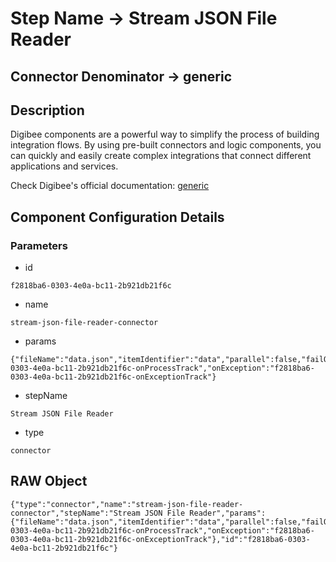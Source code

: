 # Step Name -> Stream JSON File Reader
## Connector Denominator -> generic

## Description

Digibee components are a powerful way to simplify the process of building integration flows. By using pre-built connectors and logic components, you can quickly and easily create complex integrations that connect different applications and services.

Check Digibee's official documentation: [generic](https://docs.digibee.com/documentation "Digibee documentation")

## Component Configuration Details
### Parameters

* id
```
f2818ba6-0303-4e0a-bc11-2b921db21f6c
```

* name
```
stream-json-file-reader-connector
```

* params
```
{"fileName":"data.json","itemIdentifier":"data","parallel":false,"failOnError":false,"onProcess":"f2818ba6-0303-4e0a-bc11-2b921db21f6c-onProcessTrack","onException":"f2818ba6-0303-4e0a-bc11-2b921db21f6c-onExceptionTrack"}
```

* stepName
```
Stream JSON File Reader
```

* type
```
connector
```


## RAW Object

```
{"type":"connector","name":"stream-json-file-reader-connector","stepName":"Stream JSON File Reader","params":{"fileName":"data.json","itemIdentifier":"data","parallel":false,"failOnError":false,"onProcess":"f2818ba6-0303-4e0a-bc11-2b921db21f6c-onProcessTrack","onException":"f2818ba6-0303-4e0a-bc11-2b921db21f6c-onExceptionTrack"},"id":"f2818ba6-0303-4e0a-bc11-2b921db21f6c"}
```